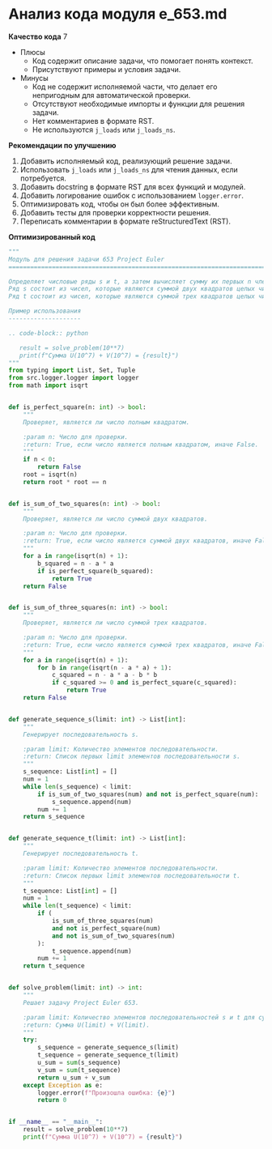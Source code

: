 # Анализ кода модуля e_653.md

**Качество кода**
7
-  Плюсы
    - Код содержит описание задачи, что помогает понять контекст.
    - Присутствуют примеры и условия задачи.
-  Минусы
    - Код не содержит исполняемой части, что делает его непригодным для автоматической проверки.
    - Отсутствуют необходимые импорты и функции для решения задачи.
    - Нет комментариев в формате RST.
    - Не используются `j_loads` или `j_loads_ns`.

**Рекомендации по улучшению**
1. Добавить исполняемый код, реализующий решение задачи.
2. Использовать `j_loads` или `j_loads_ns` для чтения данных, если потребуется.
3. Добавить docstring в формате RST для всех функций и модулей.
4. Добавить логирование ошибок с использованием `logger.error`.
5. Оптимизировать код, чтобы он был более эффективным.
6. Добавить тесты для проверки корректности решения.
7. Переписать комментарии в формате reStructuredText (RST).

**Оптимизированный код**
```python
"""
Модуль для решения задачи 653 Project Euler
=========================================================================================

Определяет числовые ряды s и t, а затем вычисляет сумму их первых n членов.
Ряд s состоит из чисел, которые являются суммой двух квадратов целых чисел, но не являются полными квадратами.
Ряд t состоит из чисел, которые являются суммой трех квадратов целых чисел, но не являются ни полными квадратами, ни суммой двух квадратов.

Пример использования
--------------------

.. code-block:: python

   result = solve_problem(10**7)
   print(f"Сумма U(10^7) + V(10^7) = {result}")
"""
from typing import List, Set, Tuple
from src.logger.logger import logger
from math import isqrt


def is_perfect_square(n: int) -> bool:
    """
    Проверяет, является ли число полным квадратом.

    :param n: Число для проверки.
    :return: True, если число является полным квадратом, иначе False.
    """
    if n < 0:
        return False
    root = isqrt(n)
    return root * root == n


def is_sum_of_two_squares(n: int) -> bool:
    """
    Проверяет, является ли число суммой двух квадратов.

    :param n: Число для проверки.
    :return: True, если число является суммой двух квадратов, иначе False.
    """
    for a in range(isqrt(n) + 1):
        b_squared = n - a * a
        if is_perfect_square(b_squared):
            return True
    return False


def is_sum_of_three_squares(n: int) -> bool:
    """
    Проверяет, является ли число суммой трех квадратов.

    :param n: Число для проверки.
    :return: True, если число является суммой трех квадратов, иначе False.
    """
    for a in range(isqrt(n) + 1):
        for b in range(isqrt(n - a * a) + 1):
            c_squared = n - a * a - b * b
            if c_squared >= 0 and is_perfect_square(c_squared):
                return True
    return False


def generate_sequence_s(limit: int) -> List[int]:
    """
    Генерирует последовательность s.

    :param limit: Количество элементов последовательности.
    :return: Список первых limit элементов последовательности s.
    """
    s_sequence: List[int] = []
    num = 1
    while len(s_sequence) < limit:
        if is_sum_of_two_squares(num) and not is_perfect_square(num):
            s_sequence.append(num)
        num += 1
    return s_sequence


def generate_sequence_t(limit: int) -> List[int]:
    """
    Генерирует последовательность t.

    :param limit: Количество элементов последовательности.
    :return: Список первых limit элементов последовательности t.
    """
    t_sequence: List[int] = []
    num = 1
    while len(t_sequence) < limit:
        if (
            is_sum_of_three_squares(num)
            and not is_perfect_square(num)
            and not is_sum_of_two_squares(num)
        ):
            t_sequence.append(num)
        num += 1
    return t_sequence


def solve_problem(limit: int) -> int:
    """
    Решает задачу Project Euler 653.

    :param limit: Количество элементов последовательностей s и t для суммирования.
    :return: Сумма U(limit) + V(limit).
    """
    try:
        s_sequence = generate_sequence_s(limit)
        t_sequence = generate_sequence_t(limit)
        u_sum = sum(s_sequence)
        v_sum = sum(t_sequence)
        return u_sum + v_sum
    except Exception as e:
        logger.error(f"Произошла ошибка: {e}")
        return 0


if __name__ == "__main__":
    result = solve_problem(10**7)
    print(f"Сумма U(10^7) + V(10^7) = {result}")
```